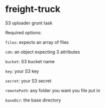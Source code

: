 freight-truck
=============

S3 uploader grunt task

Required options:

`files`: expects an array of files

`cdn`: an object expecting 3 attributes

  `bucket`: S3 bucket name

  `key`: your S3 key

  `secret`: your S3 secret

`remotePath`: any folder you want you file put in

`baseDir`: the base directory